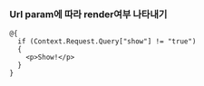 ### Url param에 따라 render여부 나타내기
```cshtml
@{
  if (Context.Request.Query["show"] != "true")
  {
    <p>Show!</p>
  }
}
```
